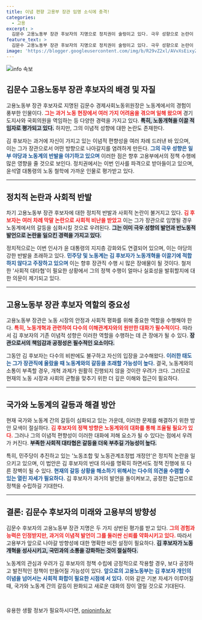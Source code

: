 ```yaml
---
title: 이념 편향 고용부 장관 임명 소식에 충격!
categories:
  - 고용
excerpt: >
  김문수 고용노동부 장관 후보자의 지명으로 정치권이 술렁이고 있다. 극우 성향으로 논란이 된 그의 과거 발언이 재조명받으며, 노동개혁의 방향성에 심각한 갈등을 예고하고 있다. 정부와 야당의 충돌이 불가피한 상황!
feature_text: >
  김문수 고용노동부 장관 후보자의 지명으로 정치권이 술렁이고 있다. 극우 성향으로 논란이 된 그의 과거 발언이 재조명받으며, 노동개혁의 방향성에 심각한 갈등을 예고하고 있다. 정부와 야당의 충돌이 불가피한 상황!
image: 'https://blogger.googleusercontent.com/img/b/R29vZ2xl/AVvXsEixyZcFfHzMRdzZMjFBmAUKJYCLCGyLL1o632UiGVXcaFdKo_bkvkuCioo0uUKlGfBVcT3P84aROyZIXSBEx3Aw5nCQ3pTgDom1WDC4m8eifvWiAmWEEVb4x6G_l8C0QH225ldMjyaFvpxGEBGNO37VmDTDMHGhJPq73UglMfDca1-0aw/s1600/blogspot.png'
---
```


<p><img src="https://blogger.googleusercontent.com/img/b/R29vZ2xl/AVvXsEixyZcFfHzMRdzZMjFBmAUKJYCLCGyLL1o632UiGVXcaFdKo_bkvkuCioo0uUKlGfBVcT3P84aROyZIXSBEx3Aw5nCQ3pTgDom1WDC4m8eifvWiAmWEEVb4x6G_l8C0QH225ldMjyaFvpxGEBGNO37VmDTDMHGhJPq73UglMfDca1-0aw/s1600/blogspot.png" alt="info 속보" /></p>

<h2 data-ke-size="size26">김문수 고용노동부 장관 후보자의 배경 및 자질</h2>

<p data-ke-size="size16">고용노동부 장관 후보자로 지명된 김문수 경제사회노동위원장은 노동계에서의 경험이 풍부한 인물이다. <b><span style="color: #ee2323;">그는 과거 노동 현장에서 여러 가지 어려움을 겪으며 일해 왔으며</span></b> 경기도지사와 국회의원을 역임하는 등 다양한 경력을 가지고 있다. <b><span style="background-color: #21538527;">특히, 노동개혁을 이끌 적임자로 평가되고 있다.</span></b> 하지만, 그의 이념적 성향에 대한 논란도 존재한다.</p>

<p data-ke-size="size16">김 후보자는 과거에 자신이 가지고 있는 이념적 편향성을 여러 차례 드러낸 바 있으며, 이는 그가 장관으로서 어떤 방향으로 나아갈지를 염려하게 만든다. <b><span style="color: #1a5490;">그의 극우 성향은 일부 야당과 노동계의 반발을 야기하고 있으며</span></b> 이러한 점은 향후 고용부에서의 정책 수행에 많은 영향을 줄 것으로 보인다. 정치권에서는 이번 인사를 파격으로 받아들이고 있으며, 윤석열 대통령의 노동 철학에 가까운 인물로 평가받고 있다.</p>

<hr>

<h2 data-ke-size="size26">정치적 논란과 사회적 반발</h2>

<p data-ke-size="size16">차기 고용노동부 장관 후보자에 대한 정치적 반발과 사회적 논란이 불거지고 있다. <b><span style="color: #ee2323;">김 후보자는 여러 차례 막말 논란으로 사회적 비난을 받았고</span></b> 이는 그가 장관으로 임명될 경우 노동계에서의 갈등을 심화시킬 것으로 우려된다. <b><span style="background-color: #21538527;">그는 이미 극우 성향의 발언과 반노동적 발언으로 논란을 일으킨 경력을 가지고 있다.</span></b></p>

<p data-ke-size="size16">정치적으로는 이번 인사가 윤 대통령의 지지층 강화와도 연결되어 있으며, 이는 야당의 강한 반발을 초래하고 있다. <b><span style="color: #1a5490;">민주당 및 노동계는 김 후보자가 노동개혁을 이끌기에 적합하지 않다고 주장하고 있으며</span></b> 이는 향후 장관직 수행 시 많은 장애물이 될 것이다. 철저한 '사회적 대타협'이 필요한 상황에서 그의 정책 수행이 얼마나 실효성을 발휘할지에 대한 의문이 제기되고 있다.</p>

<hr>

<h2 data-ke-size="size26">고용노동부 장관 후보자 역할의 중요성</h2>

<p data-ke-size="size16">고용노동부 장관은 노동 시장의 안정과 사회적 평화를 위해 중요한 역할을 수행해야 한다. <b><span style="color: #ee2323;">특히, 노동개혁과 관련하여 다수의 이해관계자와의 원만한 대화가 필수적이다.</span></b> 따라서 김 후보자의 기존 이념적 성향은 이러한 역할을 수행하는 데 큰 장애가 될 수 있다. <b><span style="background-color: #21538527;">장관으로서의 책임감과 공정성은 필수적인 요소이다.</span></b></p>

<p data-ke-size="size16">그동안 김 후보자는 다수의 비판에도 불구하고 자신의 입장을 고수해왔다. <b><span style="color: #1a5490;">이러한 태도는 그가 장관직에 올랐을 때 노동계와의 갈등을 초래할 가능성이 높다.</span></b> 결국, 노동계와의 소통이 부족할 경우, 개혁 과제가 원활히 진행되지 않을 것이란 우려가 크다. <b></b>그러므로 현재의 노동 시장과 사회의 균형을 맞추기 위한 더 깊은 이해와 접근이 필요하다.</p>

<hr>

<h2 data-ke-size="size26">국가와 노동계의 갈등과 해결 방안</h2>

<p data-ke-size="size16">현재 국가와 노동계 간의 갈등이 심화되고 있는 가운데, 이러한 문제를 해결하기 위한 방안 모색이 절실하다. <b><span style="color: #ee2323;">김 후보자의 정책 방향은 노동계와의 대화를 통해 조율될 필요가 있다.</span></b> 그러나 그의 이념적 편향성이 이러한 대화에 저해 요소가 될 수 있다는 점에서 우려가 커진다. <b><span style="background-color: #21538527;">부족한 사회적 대타협은 갈등을 더욱 부추길 가능성이 높다.</span></b></p>

<p data-ke-size="size16">특히, 민주당이 추진하고 있는 '노동조합 및 노동관계조정법 개정안'은 정치적 논란을 일으키고 있으며, 이 법안은 김 후보자의 반대 의사를 명확히 하면서도 정책 진행에 또 다른 장벽이 될 수 있다. <b><span style="color: #1a5490;">현재의 갈등 상황을 해소하기 위해서는 다수의 의견을 수렴할 수 있는 열린 자세가 필요하다.</span></b> 김 후보자가 과거의 발언을 돌이켜보고, 공정한 접근법으로 정책을 수립하길 기대한다.</p>

<hr>

<h2 data-ke-size="size26">결론: 김문수 후보자의 미래와 고용부의 방향성</h2>

<p data-ke-size="size16">김문수 후보자의 고용노동부 장관 지명은 두 가지 상반된 평가를 받고 있다. <b><span style="color: #ee2323;">그의 경험과 능력은 인정받지만, 과거의 이념적 발언이 그를 둘러싼 신뢰를 약화시키고 있다.</span></b> 따라서 고용부가 앞으로 나아갈 방향성에 대한 명확한 비전 설정이 필요하다. <b><span style="background-color: #21538527;">김 후보자가 노동개혁을 성사시키고, 국민과의 소통을 강화하는 것이 절실하다.</span></b></p>

<p data-ke-size="size16">노동계의 관심과 우려가 김 후보자의 정책 수립에 긍정적으로 작용할 경우, 보다 공정하고 발전적인 정책이 만들어질 가능성이 있다. <b><span style="color: #1a5490;">앞으로의 고용노동부는 김 후보자 개인의 이념을 넘어서는 사회적 화합이 필요한 시점에 서 있다.</span></b> 이와 같은 기본 자세가 이루어질 때, 국가와 노동계 간의 갈등이 완화되고 새로운 대화의 장이 열릴 것으로 기대된다.</p>

<p data-ke-size="size16">&nbsp;</p>
유용한 생활 정보가 필요하시다면, <a href="https://onioninfo.kr" rel="dofollow">onioninfo.kr</a>


